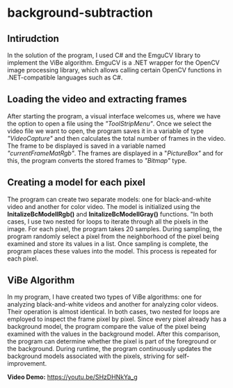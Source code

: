 # background-subtraction
## Intirudction
In the solution of the program, I used C# and the EmguCV library to implement the ViBe algorithm. EmguCV is a .NET wrapper for the OpenCV image processing library, which allows calling certain OpenCV functions in .NET-compatible languages such as C#.
## Loading the video and extracting frames
After starting the program, a visual interface welcomes us, where we have the option to open a file using the *"ToolStripMenu"*. Once we select the video file we want to open, the program saves it in a variable of type *"VideoCapture"* and then calculates the total number of frames in the video. The frame to be displayed is saved in a variable named *"currentFrameMatRgb"*. The frames are displayed in a "*PictureBox"* and for this, the program converts the stored frames to *"Bitmap"* type.
## Creating a model for each pixel
The program can create two separate models: one for black-and-white video and another for color video. The model is initialized using the **InitalizeBcModellRgb()** and **InitalizeBcModellGray()** functions. "In both cases, I use two nested for loops to iterate through all the pixels in the image. For each pixel, the program takes 20 samples. During sampling, the program randomly select a pixel from the neighborhood of the pixel being examined and store its values in a list. Once sampling is complete, the program places these values into the model. This process is repeated for each pixel.
## ViBe Algorithm 
In my program, I have created two types of ViBe algorithms: one for analyzing black-and-white videos and another for analyzing color videos. Their operation is almost identical. In both cases, two nested for loops are employed to inspect the frame pixel by pixel. Since every pixel already has a background model, the program compare the value of the pixel being examined with the values in the background model. After this comparison, the program can determine whether the pixel is part of the foreground or the background. During runtime, the program continuously updates the background models associated with the pixels, striving for self-improvement.

**Video Demo:** https://youtu.be/SHzDHNkYa_g